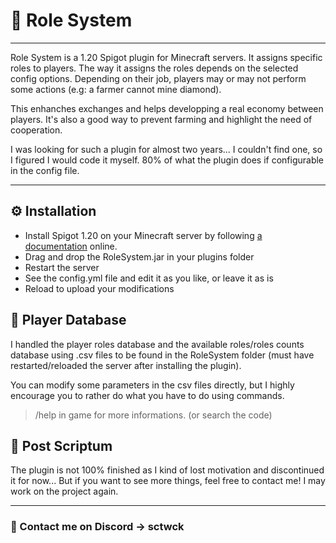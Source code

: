 # 💼 Role System

---

Role System is a 1.20 Spigot plugin for Minecraft servers. It assigns specific roles to players. The way it assigns the roles depends on the selected config options. Depending on their job, players may or may not perform some actions (e.g: a farmer cannot mine diamond). 

This enhanches exchanges and helps developping a real economy between players. It's also a good way to prevent farming and highlight the need of cooperation.

I was looking for such a plugin for almost two years... I couldn't find one, so I figured I would code it myself. 80% of what the plugin does if configurable in the config file.

---

## ⚙️ Installation

- Install Spigot 1.20 on your Minecraft server by following [a documentation](https://hub.tcno.co/games/minecraft/1.20/server/spigot/) online.
- Drag and drop the RoleSystem.jar in your plugins folder
- Restart the server
- See the config.yml file and edit it as you like, or leave it as is
- Reload to upload your modifications

## 💾 Player Database 

I handled the player roles database and the available roles/roles counts database using .csv files to be found in the RoleSystem folder (must have restarted/reloaded the server after installing the plugin).

You can modify some parameters in the csv files directly, but I highly encourage you to rather do what you have to do using commands. 

> /help in game for more informations. (or search the code)

## 📜 Post Scriptum

The plugin is not 100% finished as I kind of lost motivation and discontinued it for now... But if you want to see more things, feel free to contact me! I may work on the project again.

---

### 📨 Contact me on Discord → sctwck